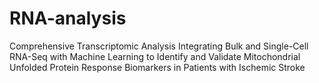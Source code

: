# RNA-analysis
Comprehensive Transcriptomic Analysis Integrating Bulk and Single-Cell RNA-Seq with Machine Learning to Identify and Validate Mitochondrial Unfolded Protein Response Biomarkers in Patients with Ischemic Stroke
